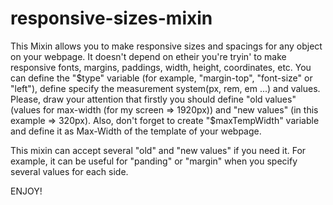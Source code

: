 # responsive-sizes-mixin

This Mixin allows you to make responsive sizes and spacings for any object on your webpage.
It doesn't depend on etheir you're tryin' to make responsive fonts, margins, paddings, width, height, coordinates, etc.
You can define the "$type" variable (for example, "margin-top", "font-size" or "left"), define specify the measurement system(px, rem, em ...) and values.
Please, draw your attention that firstly you should define "old values" (values for max-width (for my screen => 1920px)) and "new values" (in this example => 320px).
Also, don't forget to create "$maxTempWidth" variable and define it as Max-Width of the template of your webpage.

This mixin can accept several "old" and "new values" if you need it. For example, it can be useful for "panding" or "margin" when you specify several values for each side.

ENJOY!
